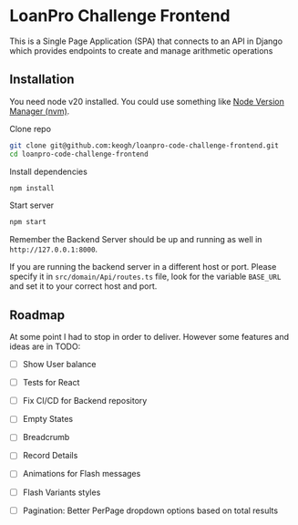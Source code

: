 # LoanPro Challenge Frontend

This is a Single Page Application (SPA) that connects to an API in Django
which provides endpoints to create and manage arithmetic operations

## Installation

You need node v20 installed. You could use something like [Node Version Manager (nvm)](https://github.com/nvm-sh/nvm).

Clone repo
```bash
git clone git@github.com:keogh/loanpro-code-challenge-frontend.git
cd loanpro-code-challenge-frontend
```

Install dependencies

```bash
npm install
```

Start server
```bash
npm start
```

Remember the Backend Server should be up and running as well in `http://127.0.0.1:8000`.

If you are running the backend server in a different host or port.
Please specify it in `src/domain/Api/routes.ts` file, look for the 
variable `BASE_URL` and set it to your correct host and port.


## Roadmap

At some point I had to stop in order to deliver. However some features
and ideas are in TODO:

- [ ] Show User balance
- [ ] Tests for React
- [ ] Fix CI/CD for Backend repository
- [ ] Empty States
- [ ] Breadcrumb
- [ ] Record Details
- [ ] Animations for Flash messages
- [ ] Flash Variants styles
- [ ] Pagination: Better PerPage dropdown options based on total results 

